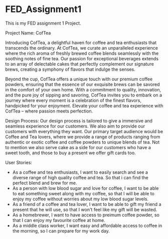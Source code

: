 # FED_Assignment1
This is my FED assignment 1 Project.

Project Name: CofTea


Introducing CofTea, a delightful haven for coffee and tea enthusiasts that transcends the ordinary. At CofTea, we curate an unparalleled experience where the rich aroma of freshly brewed coffee blends seamlessly with the soothing notes of fine tea. Our passion for exceptional beverages extends to an array of delectable cakes that perfectly complement our signature brews, creating a symphony of flavors that indulge the senses.

Beyond the cup, CofTea offers a unique touch with our premium coffee powders, ensuring that the essence of our exquisite brews can be savored in the comfort of your own home. With a commitment to quality, innovation, and the pure joy of sipping and savoring, CofTea invites you to embark on a journey where every moment is a celebration of the finest flavors, handpicked for your enjoyment. Elevate your coffee and tea experience with CofTea – where passion meets perfection.



Design Process:
Our design process is tailored to give a immersive and seamless experience for our customers. We also aim to provide our customers with everything they want. Our primary target audience would be Coffee and Tea lovers, where we provide a range of products ranging from authentic or exotic coffee and coffee powders to unique blends of tea. Not to mention we also serve cake as a side for our customers who have a sweet tooth, and those to buy a present we offer gift cards too.

User Stories:
- As a coffee and tea enthusiasts, I want to easily search and see a diverse range of high quality coffee and tea. So that i can find the perfect blend and brew for me.
- As a person with low blood sugar and love for coffee, I want to be able to eat something sweet along with my coffee, so that I will be able to enjoy my coffee without worries about my low blood sugar levels.
- As a friend of a coffee and tea lover, I want to be able to gift my friend a present that he will use, so that I won't feel like my gift will be wasted.
- As a homebrewer, I want to have access to preimum coffee powder, so that I can enjoy my favourite coffee at home.
- As a middle class worker, I want easy and affordable access to coffee in the morning, so I can prepare for my work day.